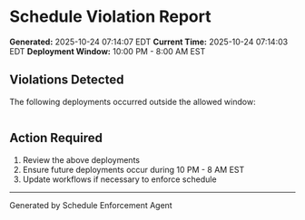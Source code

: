 # Schedule Violation Report

**Generated:** 2025-10-24 07:14:07 EDT
**Current Time:** 2025-10-24 07:14:03 EDT
**Deployment Window:** 10:00 PM - 8:00 AM EST

## Violations Detected

The following deployments occurred outside the allowed window:

```

```

## Action Required

1. Review the above deployments
2. Ensure future deployments occur during 10 PM - 8 AM EST
3. Update workflows if necessary to enforce schedule

---

Generated by Schedule Enforcement Agent
